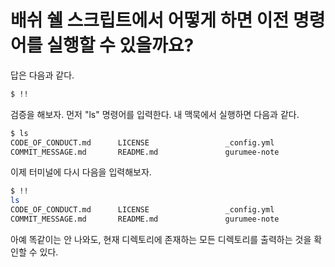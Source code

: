 # 배쉬 쉘 스크립트에서 어떻게 하면 이전 명령어를 실행할 수 있을까요?

답은 다음과 같다.

```bash
$ !!
```

검증을 해보자. 먼저 "ls" 명령어를 입력한다. 내 맥묵에서 실행하면 다음과 같다.

```bash
$ ls
CODE_OF_CONDUCT.md      LICENSE                 _config.yml             index.js                zinato-note
COMMIT_MESSAGE.md       README.md               gurumee-note            package.json
```

이제 터미널에 다시 다음을 입력해보자.

```bash
$ !!
ls
CODE_OF_CONDUCT.md      LICENSE                 _config.yml             index.js                zinato-note
COMMIT_MESSAGE.md       README.md               gurumee-note            package.json
```

아예 똑같이는 안 나와도, 현재 디렉토리에 존재하는 모든 디렉토리를 출력하는 것을 확인할 수 있다.